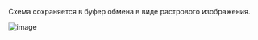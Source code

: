 Схема сохраняется в буфер обмена в виде растрового изображения.


![image](https://github.com/user-attachments/assets/cc5306fc-b72a-4f95-bfad-71ade017b41d)
